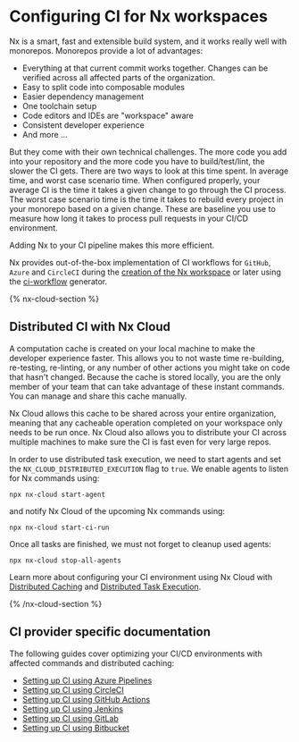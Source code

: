 # Configuring CI for Nx workspaces

Nx is a smart, fast and extensible build system, and it works really well with monorepos. Monorepos provide a lot of advantages:

- Everything at that current commit works together. Changes can be verified across all affected parts of the organization.
- Easy to split code into composable modules
- Easier dependency management
- One toolchain setup
- Code editors and IDEs are "workspace" aware
- Consistent developer experience
- And more ...

But they come with their own technical challenges. The more code you add into your repository and the more code you have to build/test/lint, the slower the CI gets. There are two ways to look at this time spent. In average time, and worst case scenario time. When configured properly, your average CI is the time it takes a given change to go through the CI process. The worst case scenario time is the time it takes to rebuild every project in your monorepo based on a given change. These are baseline you use to measure how long it takes to process pull requests in your CI/CD environment.

Adding Nx to your CI pipeline makes this more efficient.

Nx provides out-of-the-box implementation of CI workflows for `GitHub`, `Azure` and `CircleCI` during the [creation of the Nx workspace](/packages/nx/documents/create-nx-workspace#ci) or later using the [ci-workflow](/packages/workspace/generators/ci-workflow) generator.

{% nx-cloud-section %}

## Distributed CI with Nx Cloud

A computation cache is created on your local machine to make the developer experience faster. This allows you to not waste time re-building, re-testing, re-linting, or any number of other actions you might take on code that hasn't changed. Because the cache is stored locally, you are the only member of your team that can take advantage of these instant commands. You can manage and share this cache manually.

Nx Cloud allows this cache to be shared across your entire organization, meaning that any cacheable operation completed on your workspace only needs to be run once. Nx Cloud also allows you to distribute your CI across multiple machines to make sure the CI is fast even for very large repos.

In order to use distributed task execution, we need to start agents and set the `NX_CLOUD_DISTRIBUTED_EXECUTION` flag to `true`.
We enable agents to listen for Nx commands using:

```shell
npx nx-cloud start-agent
```

and notify Nx Cloud of the upcoming Nx commands using:

```shell
npx nx-cloud start-ci-run
```

Once all tasks are finished, we must not forget to cleanup used agents:

```shell
npx nx-cloud stop-all-agents
```

Learn more about configuring your CI environment using Nx Cloud with [Distributed Caching](/core-features/share-your-cache) and [Distributed Task Execution](/core-features/distribute-task-execution).

{% /nx-cloud-section %}

## CI provider specific documentation

The following guides cover optimizing your CI/CD environments with affected commands and distributed caching:

- [Setting up CI using Azure Pipelines](/recipes/ci/monorepo-ci-azure)
- [Setting up CI using CircleCI](/recipes/ci/monorepo-ci-circle-ci)
- [Setting up CI using GitHub Actions](/recipes/ci/monorepo-ci-github-actions)
- [Setting up CI using Jenkins](/recipes/ci/monorepo-ci-jenkins)
- [Setting up CI using GitLab](/recipes/ci/monorepo-ci-gitlab)
- [Setting up CI using Bitbucket](/recipes/ci/monorepo-ci-bitbucket-pipelines)
